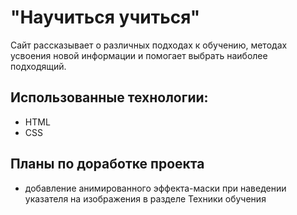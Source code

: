 # "Научиться учиться"
Сайт рассказывает о различных подходах к обучению, методах усвоения новой информации и помогает выбрать наиболее подходящий.

## Использованные технологии:
- HTML
- CSS

## Планы по доработке проекта
- добавление анимированного эффекта-маски при наведении указателя на изображения в разделе Техники обучения
